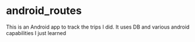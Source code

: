 # android_routes

This is an Android app to track the trips I did.
It uses DB and various android capabilities I just learned